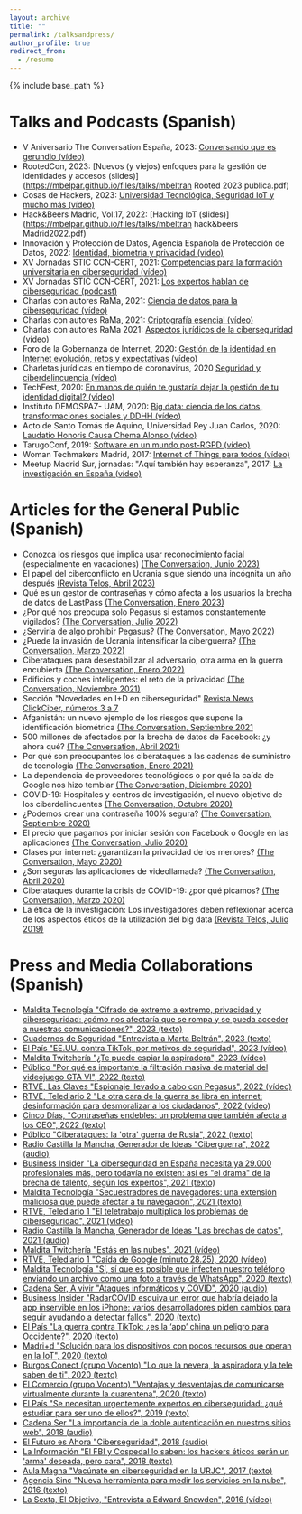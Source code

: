 ```yaml
---
layout: archive
title: ""
permalink: /talksandpress/
author_profile: true
redirect_from:
  - /resume
---
```


{% include base_path %}

Talks and Podcasts (Spanish)
======
- V Aniversario The Conversation España, 2023:  [Conversando que es gerundio (vídeo)](https://www.youtube.com/watch?v=yicJi6xqrCA)
- RootedCon, 2023: [Nuevos (y viejos) enfoques para la gestión de identidades y accesos (slides)](https://mbelpar.github.io/files/talks/mbeltran Rooted 2023 publica.pdf)
- Cosas de Hackers, 2023: [Universidad Tecnológica, Seguridad IoT y mucho más (vídeo)](https://www.youtube.com/watch?v=-VKP93MvxfA&t=1218s)
- Hack&Beers Madrid, Vol.17, 2022: [Hacking IoT (slides)](https://mbelpar.github.io/files/talks/mbeltran hack&beers Madrid2022.pdf)
- Innovación y Protección de Datos, Agencia Española de Protección de Datos, 2022: [Identidad, biometría y privacidad (vídeo)](https://www.youtube.com/watch?v=SQPZTem5um4&t=1010s)
- XV Jornadas STIC CCN-CERT, 2021: [Competencias para la formación universitaria en ciberseguridad (vídeo)](https://www.youtube.com/watch?v=mUwwpk_OsMY&list=PLIZWmGs0YDodIdpuubVCF_ivsNrd-VmmT&index=21)
- XV Jornadas STIC CCN-CERT, 2021: [Los expertos hablan de ciberseguridad (podcast)](https://www.youtube.com/watch?v=kjm_nn-fRD0&t=13s)
- Charlas con autores RaMa, 2021: [Ciencia de datos para la ciberseguridad (vídeo)](https://www.youtube.com/watch?v=FV0qG-asz-U&list=PL22MZPfNsT7GHJxPczjsfrs1UkWMymBtI&index=2)
- Charlas con autores RaMa, 2021: [Criptografía esencial (vídeo)](https://www.youtube.com/watch?v=3gW3-PXoWXo&list=PL22MZPfNsT7GHJxPczjsfrs1UkWMymBtI&index=3)
- Charlas con autores RaMa 2021: [Aspectos jurídicos de la ciberseguridad (vídeo)](https://www.youtube.com/watch?v=e9tDS7TNPFg&list=PL22MZPfNsT7GHJxPczjsfrs1UkWMymBtI&index=1)
- Foro de la Gobernanza de Internet, 2020: [Gestión de la identidad en Internet evolución, retos y expectativas (vídeo)](https://www.youtube.com/watch?v=Dhiiqm578CE&list=PLPF_vM881AyuKPzPnfOQ2VhcyVhGhZWhB)
- Charletas jurídicas en tiempo de coronavirus, 2020 [Seguridad y ciberdelincuencia (vídeo)](https://www.youtube.com/watch?v=JedNZ7Ji3Ms&t=12s)
- TechFest, 2020: [En manos de quién te gustaría dejar la gestión de tu identidad digital? (vídeo)](https://www.youtube.com/watch?v=wkmT-mHgV2Q)
- Instituto DEMOSPAZ- UAM, 2020: [Big data: ciencia de los datos, transformaciones sociales y DDHH (vídeo)](https://www.youtube.com/watch?v=uAT4eEny1io&t=961s)
- Acto de Santo Tomás de Aquino, Universidad Rey Juan Carlos, 2020: [Laudatio Honoris Causa Chema Alonso (vídeo)](https://tv.urjc.es/video/5e303819d68b1477738b4fb5)
- TarugoConf, 2019: [Software en un mundo post-RGPD (vídeo)](https://vimeo.com/401845152)
- Woman Techmakers Madrid, 2017: [Internet of Things para todos (vídeo)](https://www.youtube.com/watch?v=Fo1N9gD2qy0&t=2073s) 
- Meetup Madrid Sur, jornadas: "Aquí también hay esperanza", 2017: [La investigación en España (vídeo)](https://www.youtube.com/results?search_query=marta+beltran)


Articles for the General Public (Spanish)
======
- Conozca los riesgos que implica usar reconocimiento facial (especialmente en vacaciones) [(The Conversation, Junio 2023)](https://theconversation.com/conozca-los-riesgos-que-implica-usar-reconocimiento-facial-especialmente-en-vacaciones-207764)
- El papel del ciberconflicto en Ucrania sigue siendo una incógnita un año después [(Revista Telos, Abril 2023)](https://telos.fundaciontelefonica.com/el-papel-del-ciberconflicto-en-ucrania-sigue-siendo-una-incognita-un-ano-despues/)
- Qué es un gestor de contraseñas y cómo afecta a los usuarios la brecha de datos de LastPass [(The Conversation, Enero 2023)](https://theconversation.com/que-es-un-gestor-de-contrasenas-y-como-afecta-a-los-usuarios-la-brecha-de-datos-de-lastpass-197582)
- ¿Por qué nos preocupa solo Pegasus si estamos constantemente vigilados? [(The Conversation, Julio 2022)](https://theconversation.com/por-que-nos-preocupa-solo-pegasus-si-estamos-constantemente-vigilados-184872)
- ¿Serviría de algo prohibir Pegasus? [(The Conversation, Mayo 2022)](https://theconversation.com/serviria-de-algo-prohibir-pegasus-182381)
- ¿Puede la invasión de Ucrania intensificar la ciberguerra? [(The Conversation, Marzo 2022)](https://theconversation.com/puede-la-invasion-de-ucrania-intensificar-la-ciberguerra-178366)
- Ciberataques para desestabilizar al adversario, otra arma en la guerra encubierta [(The Conversation, Enero 2022)](https://theconversation.com/ciberataques-para-desestabilizar-al-adversario-otra-arma-en-la-guerra-encubierta-176858)
- Edificios y coches inteligentes: el reto de la privacidad [(The Conversation, Noviembre 2021)](https://theconversation.com/edificios-y-coches-inteligentes-el-reto-de-la-privacidad-172529)
- Sección "Novedades en I+D en ciberseguridad" [Revista News ClickCiber, números 3 a 7](https://clickciber.com/descargas/revista)
- Afganistán: un nuevo ejemplo de los riesgos que supone la identificación biométrica [(The Conversation, Septiembre 2021](https://theconversation.com/afganistan-un-nuevo-ejemplo-de-los-riesgos-que-supone-la-identificacion-biometrica-167562)
- 500 millones de afectados por la brecha de datos de Facebook: ¿y ahora qué? [(The Conversation, Abril 2021)](https://theconversation.com/500-millones-de-afectados-por-la-brecha-de-datos-de-facebook-y-ahora-que-158496)
- Por qué son preocupantes los ciberataques a las cadenas de suministro de tecnología [(The Conversation, Enero 2021)](https://theconversation.com/por-que-son-preocupantes-los-ciberataques-a-las-cadenas-de-suministro-de-tecnologia-153692)
- La dependencia de proveedores tecnológicos o por qué la caída de Google nos hizo temblar [(The Conversation, Diciembre 2020)](https://theconversation.com/la-dependencia-de-proveedores-tecnologicos-o-por-que-la-caida-de-google-nos-hizo-temblar-152142)
- COVID-19: Hospitales y centros de investigación, el nuevo objetivo de los ciberdelincuentes [(The Conversation, Octubre 2020)](https://theconversation.com/covid-19-hospitales-y-centros-de-investigacion-el-nuevo-objetivo-de-los-ciberdelincuentes-147772)
- ¿Podemos crear una contraseña 100% segura? [(The Conversation, Septiembre 2020)](https://theconversation.com/podemos-crear-una-contrasena-100-segura-146944)
- El precio que pagamos por iniciar sesión con Facebook o Google en las aplicaciones [(The Conversation, Julio 2020)](https://theconversation.com/el-precio-que-pagamos-por-iniciar-sesion-con-facebook-o-google-en-las-aplicaciones-141851)
- Clases por internet: ¿garantizan la privacidad de los menores? [(The Conversation, Mayo 2020)](https://theconversation.com/clases-por-internet-garantizan-la-privacidad-de-los-menores-138040)
- ¿Son seguras las aplicaciones de videollamada? [(The Conversation, Abril 2020)](https://theconversation.com/son-seguras-las-aplicaciones-de-videollamada-135864)
- Ciberataques durante la crisis de COVID-19: ¿por qué picamos? [(The Conversation, Marzo 2020)](https://theconversation.com/ciberataques-durante-la-crisis-de-covid-19-por-que-picamos-134814)
- La ética de la investigación: Los investigadores deben reflexionar acerca de los aspectos éticos de la utilización 
del big data [(Revista Telos, Julio 2019)](https://telos.fundaciontelefonica.com/telos-111-regulacion-marta-beltran-la-etica-de-la-investigacion-tratamiento-masivo-datos/)

Press and Media Collaborations (Spanish)
======
- [Maldita Tecnología "Cifrado de extremo a extremo, privacidad y ciberseguridad: ¿cómo nos afectaría que se rompa y se pueda acceder a nuestras comunicaciones?", 2023 (texto)](https://maldita.es/malditatecnologia/20230601/cifrado-extremo-extremo-consecuencias-privacidad-ciberseguridad/)
- [Cuadernos de Seguridad "Entrevista a Marta Beltrán", 2023 (texto)](https://cuadernosdeseguridad.com/2023/05/entrevista-marta-beltran-pardo/)
- [El País "EE.UU. contra TikTok, por motivos de seguridad", 2023 (vídeo)](https://www.youtube.com/watch?v=KiIN1nSPp8U)
- [Maldita Twitchería "¿Te puede espiar la aspiradora", 2023 (vídeo)](https://www.youtube.com/watch?v=XBtIOs1PyPg)
- [Público "Por qué es importante la filtración masiva de material del videojuego GTA VI", 2022 (texto)](https://www.publico.es/culturas/importante-filtracion-masiva-material-videojuego-gta-vi.html)
- [RTVE, Las Claves "Espionaje llevado a cabo con Pegasus", 2022 (vídeo)](https://www.rtve.es/play/videos/las-claves-del-siglo-xxi/programa-15/6530349/)
- [RTVE, Telediario 2 "La otra cara de la guerra se libra en internet: desinformación para desmoralizar a los ciudadanos", 2022 (vídeo)](https://www.rtve.es/play/videos/telediario-2/la-otra-cara-de-la-guerra-se-libra-en-internet-desinformacion-para-desmoralizar-a-los-ciudadanos/6393207/)
- [Cinco Días, "Contraseñas endebles: un problema que también afecta a los CEO", 2022 (texto)](https://cincodias.elpais.com/cincodias/2022/05/24/companias/1653402815_384606.html)
- [Público "Ciberataques: la 'otra' guerra de Rusia", 2022 (texto)](https://www.publico.es/internacional/ciberataques-guerra-rusia.html)
- [Radio Castilla la Mancha, Generador de Ideas "Ciberguerra", 2022 (audio)](https://www.youtube.com/watch?v=9DwMVPCRhy4)
- [Business Insider "La ciberseguridad en España necesita ya 29.000 profesionales más, pero todavía no existen: así es "el drama" de la brecha de talento, según los expertos", 2021 (texto)](https://www.businessinsider.es/espana-necesita-30000-trabajadores-ciberseguridad-835315)
- [Maldita Tecnología "Secuestradores de navegadores: una extensión maliciosa que puede afectar a tu navegación", 2021 (texto)](https://maldita.es/malditatecnologia/20211112/secuestradores-navegadores/)
- [RTVE, Telediario 1 "El teletrabajo multiplica los problemas de ciberseguridad", 2021 (vídeo)](https://www.rtve.es/play/videos/telediario/teletrabajo-multiplica-problemas-seguridad/5775163/)
- [Radio Castilla la Mancha, Generador de Ideas "Las brechas de datos", 2021 (audio)](https://www.youtube.com/watch?v=CivaMmvmnIg)
- [Maldita Twitchería "Estás en las nubes", 2021 (vídeo)](https://www.youtube.com/watch?v=7Vuug6guEDk)
- [RTVE, Telediario 1 "Caída de Google (minuto 28.25), 2020 (vídeo)](https://www.rtve.es/play/videos/telediario/15-horas-28-12-20/5747566/)
- [Maldita Tecnología "Sí, sí que es posible que infecten nuestro teléfono enviando un archivo como una foto a través de WhatsApp", 2020 (texto)](https://maldita.es/malditatecnologia/20201029/si-es-posible-infectar-telefono-enviando-archivo-foto-whatsapp//)
- [Cadena Ser, A vivir "Ataques informáticos y COVID", 2020 (audio)](https://play.cadenaser.com/audio/1603017430_577304/)
- [Business Insider "RadarCOVID esquiva un error que habría dejado la app inservible en los iPhone: varios desarrolladores piden cambios para seguir ayudando a detectar fallos", 2020 (texto)](https://www.businessinsider.es/radarcovid-esquiva-error-fatal-app-gracias-voluntarios-718679)	
- [El País "La guerra contra TikTok: ¿es la ‘app’ china un peligro para Occidente?", 2020 (texto)](https://elpais.com/tecnologia/2020-08-02/la-guerra-contra-tiktok-es-la-app-un-peligro-para-occidente.html)
- [Madri+d "Solución para los dispositivos con pocos recursos que operan en la IoT", 2020 (texto)](https://www.madrimasd.org/notiweb/noticias/solucion-los-dispositivos-pocos-recursos-que-operan-en-iot)
- [Burgos Conect (grupo Vocento) "Lo que la nevera, la aspiradora y la tele saben de ti", 2020 (texto)](https://www.burgosconecta.es/vivir/electrodomesticos-espias-informacion-personal-20200215121410-ntrc.html)
- [El Comercio (grupo Vocento) "Ventajas y desventajas de comunicarse virtualmente durante la cuarentena", 2020 (texto)](https://www.elcomercio.es/vivir/tecnologia/ventajas-desventajas-comunicarse-virtualmente-cuarentena-20200324143557-ntrc.html)
- [El País "Se necesitan urgentemente expertos en ciberseguridad: ¿qué estudiar para ser uno de ellos?", 2019 (texto)](https://elpais.com/economia/2019/01/14/actualidad/1547486152_048652.html)
- [Cadena Ser "La importancia de la doble autenticación en nuestros sitios web", 2018 (audio)](https://cadenaser.com/emisora/2018/01/18/ser_madrid_sur/1516278302_775188.html)
- [El Futuro es Ahora "Ciberseguridad", 2018 (audio)](https://www.youtube.com/watch?v=86ZnbG9FE7M)
- [La Información "El FBI y Cospedal lo saben: los hackers éticos serán un 'arma' deseada, pero cara", 2018 (texto)](https://www.lainformacion.com/espana/el-fbi-y-cospedal-lo-saben-los-hackers-eticos-seran-un-arma-deseada-pero-cara/6343729/)
- [Aula Magna "Vacúnate en ciberseguridad en la URJC", 2017 (texto)](https://www.aulamagna.com.es/vacunate-ciberseguridad-la-urjc/)
- [Agencia Sinc "Nueva herramienta para medir los servicios en la nube", 2016 (texto)](https://www.agenciasinc.es/Noticias/Nueva-herramienta-para-medir-los-servicios-en-la-nube)
- [La Sexta, El Objetivo, "Entrevista a Edward Snowden", 2016 (vídeo)](https://www.lasexta.com/programas/el-objetivo/noticias/entrevista-completa-edward-snowden-objetivo-version-extendida_20160313572398a04beb28d446ffed10.html)
